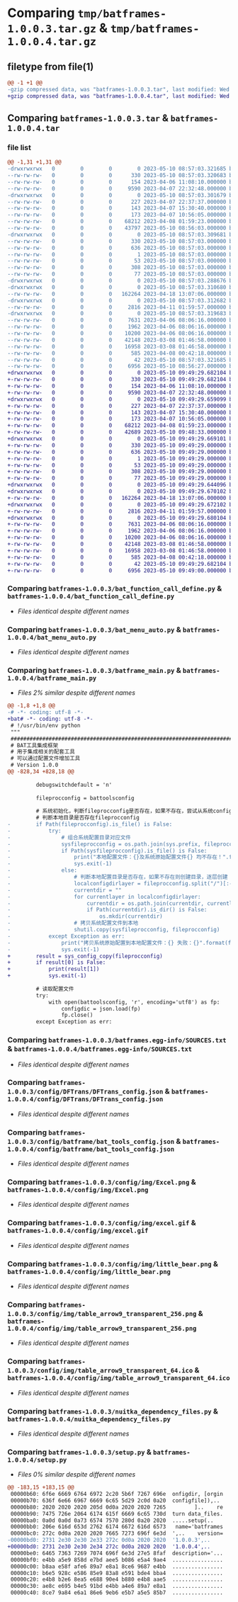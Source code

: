 # Comparing `tmp/batframes-1.0.0.3.tar.gz` & `tmp/batframes-1.0.0.4.tar.gz`

## filetype from file(1)

```diff
@@ -1 +1 @@
-gzip compressed data, was "batframes-1.0.0.3.tar", last modified: Wed May 10 08:57:03 2023, max compression
+gzip compressed data, was "batframes-1.0.0.4.tar", last modified: Wed May 10 09:49:29 2023, max compression
```

## Comparing `batframes-1.0.0.3.tar` & `batframes-1.0.0.4.tar`

### file list

```diff
@@ -1,31 +1,31 @@
-drwxrwxrwx   0        0        0        0 2023-05-10 08:57:03.321685 batframes-1.0.0.3/
--rw-rw-rw-   0        0        0      330 2023-05-10 08:57:03.320683 batframes-1.0.0.3/PKG-INFO
--rw-rw-rw-   0        0        0      154 2023-04-06 11:08:10.000000 batframes-1.0.0.3/README.md
--rw-rw-rw-   0        0        0     9590 2023-04-07 22:32:48.000000 batframes-1.0.0.3/bat_function_call_define.py
-drwxrwxrwx   0        0        0        0 2023-05-10 08:57:03.301679 batframes-1.0.0.3/bat_inner_module/
--rw-rw-rw-   0        0        0      227 2023-04-07 22:37:37.000000 batframes-1.0.0.3/bat_inner_module/inner_demo.py
--rw-rw-rw-   0        0        0      143 2023-04-07 15:30:40.000000 batframes-1.0.0.3/bat_inner_module/inner_demo1.py
--rw-rw-rw-   0        0        0      173 2023-04-07 10:56:05.000000 batframes-1.0.0.3/bat_inner_module/readme_for_inner.md
--rw-rw-rw-   0        0        0    68212 2023-04-08 01:59:23.000000 batframes-1.0.0.3/bat_menu_auto.py
--rw-rw-rw-   0        0        0    43797 2023-05-10 08:56:03.000000 batframes-1.0.0.3/batframe_main.py
-drwxrwxrwx   0        0        0        0 2023-05-10 08:57:03.309681 batframes-1.0.0.3/batframes.egg-info/
--rw-rw-rw-   0        0        0      330 2023-05-10 08:57:03.000000 batframes-1.0.0.3/batframes.egg-info/PKG-INFO
--rw-rw-rw-   0        0        0      636 2023-05-10 08:57:03.000000 batframes-1.0.0.3/batframes.egg-info/SOURCES.txt
--rw-rw-rw-   0        0        0        1 2023-05-10 08:57:03.000000 batframes-1.0.0.3/batframes.egg-info/dependency_links.txt
--rw-rw-rw-   0        0        0       53 2023-05-10 08:57:03.000000 batframes-1.0.0.3/batframes.egg-info/entry_points.txt
--rw-rw-rw-   0        0        0      308 2023-05-10 08:57:03.000000 batframes-1.0.0.3/batframes.egg-info/requires.txt
--rw-rw-rw-   0        0        0       77 2023-05-10 08:57:03.000000 batframes-1.0.0.3/batframes.egg-info/top_level.txt
-drwxrwxrwx   0        0        0        0 2023-05-10 08:57:03.288676 batframes-1.0.0.3/config/
-drwxrwxrwx   0        0        0        0 2023-05-10 08:57:03.310680 batframes-1.0.0.3/config/DFTrans/
--rw-rw-rw-   0        0        0   162264 2023-04-18 13:07:06.000000 batframes-1.0.0.3/config/DFTrans/DFTrans_config.json
-drwxrwxrwx   0        0        0        0 2023-05-10 08:57:03.312682 batframes-1.0.0.3/config/batframe/
--rw-rw-rw-   0        0        0     2816 2023-04-11 01:59:57.000000 batframes-1.0.0.3/config/batframe/bat_tools_config.json
-drwxrwxrwx   0        0        0        0 2023-05-10 08:57:03.319683 batframes-1.0.0.3/config/img/
--rw-rw-rw-   0        0        0     7631 2023-04-06 08:06:16.000000 batframes-1.0.0.3/config/img/Excel.png
--rw-rw-rw-   0        0        0     1962 2023-04-06 08:06:16.000000 batframes-1.0.0.3/config/img/excel.gif
--rw-rw-rw-   0        0        0    10200 2023-04-06 08:06:16.000000 batframes-1.0.0.3/config/img/little_bear.png
--rw-rw-rw-   0        0        0    42148 2023-03-08 01:46:58.000000 batframes-1.0.0.3/config/img/table_arrow9_transparent_256.png
--rw-rw-rw-   0        0        0    16958 2023-03-08 01:46:58.000000 batframes-1.0.0.3/config/img/table_arrow9_transparent_64.ico
--rw-rw-rw-   0        0        0      585 2023-04-08 00:42:18.000000 batframes-1.0.0.3/nuitka_dependency_files.py
--rw-rw-rw-   0        0        0       42 2023-05-10 08:57:03.321685 batframes-1.0.0.3/setup.cfg
--rw-rw-rw-   0        0        0     6956 2023-05-10 08:56:27.000000 batframes-1.0.0.3/setup.py
+drwxrwxrwx   0        0        0        0 2023-05-10 09:49:29.682104 batframes-1.0.0.4/
+-rw-rw-rw-   0        0        0      330 2023-05-10 09:49:29.682104 batframes-1.0.0.4/PKG-INFO
+-rw-rw-rw-   0        0        0      154 2023-04-06 11:08:10.000000 batframes-1.0.0.4/README.md
+-rw-rw-rw-   0        0        0     9590 2023-04-07 22:32:48.000000 batframes-1.0.0.4/bat_function_call_define.py
+drwxrwxrwx   0        0        0        0 2023-05-10 09:49:29.659099 batframes-1.0.0.4/bat_inner_module/
+-rw-rw-rw-   0        0        0      227 2023-04-07 22:37:37.000000 batframes-1.0.0.4/bat_inner_module/inner_demo.py
+-rw-rw-rw-   0        0        0      143 2023-04-07 15:30:40.000000 batframes-1.0.0.4/bat_inner_module/inner_demo1.py
+-rw-rw-rw-   0        0        0      173 2023-04-07 10:56:05.000000 batframes-1.0.0.4/bat_inner_module/readme_for_inner.md
+-rw-rw-rw-   0        0        0    68212 2023-04-08 01:59:23.000000 batframes-1.0.0.4/bat_menu_auto.py
+-rw-rw-rw-   0        0        0    42689 2023-05-10 09:48:33.000000 batframes-1.0.0.4/batframe_main.py
+drwxrwxrwx   0        0        0        0 2023-05-10 09:49:29.669101 batframes-1.0.0.4/batframes.egg-info/
+-rw-rw-rw-   0        0        0      330 2023-05-10 09:49:29.000000 batframes-1.0.0.4/batframes.egg-info/PKG-INFO
+-rw-rw-rw-   0        0        0      636 2023-05-10 09:49:29.000000 batframes-1.0.0.4/batframes.egg-info/SOURCES.txt
+-rw-rw-rw-   0        0        0        1 2023-05-10 09:49:29.000000 batframes-1.0.0.4/batframes.egg-info/dependency_links.txt
+-rw-rw-rw-   0        0        0       53 2023-05-10 09:49:29.000000 batframes-1.0.0.4/batframes.egg-info/entry_points.txt
+-rw-rw-rw-   0        0        0      308 2023-05-10 09:49:29.000000 batframes-1.0.0.4/batframes.egg-info/requires.txt
+-rw-rw-rw-   0        0        0       77 2023-05-10 09:49:29.000000 batframes-1.0.0.4/batframes.egg-info/top_level.txt
+drwxrwxrwx   0        0        0        0 2023-05-10 09:49:29.644096 batframes-1.0.0.4/config/
+drwxrwxrwx   0        0        0        0 2023-05-10 09:49:29.670102 batframes-1.0.0.4/config/DFTrans/
+-rw-rw-rw-   0        0        0   162264 2023-04-18 13:07:06.000000 batframes-1.0.0.4/config/DFTrans/DFTrans_config.json
+drwxrwxrwx   0        0        0        0 2023-05-10 09:49:29.672102 batframes-1.0.0.4/config/batframe/
+-rw-rw-rw-   0        0        0     2816 2023-04-11 01:59:57.000000 batframes-1.0.0.4/config/batframe/bat_tools_config.json
+drwxrwxrwx   0        0        0        0 2023-05-10 09:49:29.680104 batframes-1.0.0.4/config/img/
+-rw-rw-rw-   0        0        0     7631 2023-04-06 08:06:16.000000 batframes-1.0.0.4/config/img/Excel.png
+-rw-rw-rw-   0        0        0     1962 2023-04-06 08:06:16.000000 batframes-1.0.0.4/config/img/excel.gif
+-rw-rw-rw-   0        0        0    10200 2023-04-06 08:06:16.000000 batframes-1.0.0.4/config/img/little_bear.png
+-rw-rw-rw-   0        0        0    42148 2023-03-08 01:46:58.000000 batframes-1.0.0.4/config/img/table_arrow9_transparent_256.png
+-rw-rw-rw-   0        0        0    16958 2023-03-08 01:46:58.000000 batframes-1.0.0.4/config/img/table_arrow9_transparent_64.ico
+-rw-rw-rw-   0        0        0      585 2023-04-08 00:42:18.000000 batframes-1.0.0.4/nuitka_dependency_files.py
+-rw-rw-rw-   0        0        0       42 2023-05-10 09:49:29.682104 batframes-1.0.0.4/setup.cfg
+-rw-rw-rw-   0        0        0     6956 2023-05-10 09:49:00.000000 batframes-1.0.0.4/setup.py
```

### Comparing `batframes-1.0.0.3/bat_function_call_define.py` & `batframes-1.0.0.4/bat_function_call_define.py`

 * *Files identical despite different names*

### Comparing `batframes-1.0.0.3/bat_menu_auto.py` & `batframes-1.0.0.4/bat_menu_auto.py`

 * *Files identical despite different names*

### Comparing `batframes-1.0.0.3/batframe_main.py` & `batframes-1.0.0.4/batframe_main.py`

 * *Files 2% similar despite different names*

```diff
@@ -1,8 +1,8 @@
-# -*- coding: utf-8 -*-
+bat# -*- coding: utf-8 -*-
 # !/usr/bin/env python
 """
 ###############################################################################################################
 # BAT工具集成框架
 # 用于集成相关的配套工具
 # 可以通过配置文件增加工具
 # Version 1.0.0
@@ -828,34 +828,18 @@
 
         debugswitchdefault = 'n'
 
         fileprocconfig = battoolsconfig
 
         # 系统初始化，判断fileprocconfig是否存在，如果不存在，尝试从系统config目录（pip，python的安装目录拷贝），系统目录也不存在则报错退出
         # 判断本地目录是否存在fileprocconfig
-        if Path(fileprocconfig).is_file() is False:
-            try:
-                # 组合系统配置目录对应文件
-                sysfileprocconfig = os.path.join(sys.prefix, fileprocconfig)
-                if Path(sysfileprocconfig).is_file() is False:
-                    print("本地配置文件：{}及系统原始配置文件{} 均不存在！".format(fileprocconfig, sysfileprocconfig))
-                    sys.exit(-1)
-                else:
-                    # 判断本地配置目录是否存在，如果不存在则创建目录，逐层创建
-                    localconfigdirlayer = fileprocconfig.split("/")[:-1]
-                    currentdir = ""
-                    for currentlayer in localconfigdirlayer:
-                        currentdir = os.path.join(currentdir, currentlayer)
-                        if Path(currentdir).is_dir() is False:
-                            os.mkdir(currentdir)
-                    # 拷贝系统配置文件到本地
-                    shutil.copy(sysfileprocconfig, fileprocconfig)
-            except Exception as err:
-                print("拷贝系统原始配置到本地配置文件：{} 失败：{}".format(fileprocconfig, err))
-                sys.exit(-1)
+        result = sys_config_copy(fileprocconfig)
+        if result[0] is False:
+            print(result[1])
+            sys.exit(-1)
 
         # 读取配置文件
         try:
             with open(battoolsconfig, 'r', encoding='utf8') as fp:
                 configdic = json.load(fp)
                 fp.close()
         except Exception as err:
```

### Comparing `batframes-1.0.0.3/batframes.egg-info/SOURCES.txt` & `batframes-1.0.0.4/batframes.egg-info/SOURCES.txt`

 * *Files identical despite different names*

### Comparing `batframes-1.0.0.3/config/DFTrans/DFTrans_config.json` & `batframes-1.0.0.4/config/DFTrans/DFTrans_config.json`

 * *Files identical despite different names*

### Comparing `batframes-1.0.0.3/config/batframe/bat_tools_config.json` & `batframes-1.0.0.4/config/batframe/bat_tools_config.json`

 * *Files identical despite different names*

### Comparing `batframes-1.0.0.3/config/img/Excel.png` & `batframes-1.0.0.4/config/img/Excel.png`

 * *Files identical despite different names*

### Comparing `batframes-1.0.0.3/config/img/excel.gif` & `batframes-1.0.0.4/config/img/excel.gif`

 * *Files identical despite different names*

### Comparing `batframes-1.0.0.3/config/img/little_bear.png` & `batframes-1.0.0.4/config/img/little_bear.png`

 * *Files identical despite different names*

### Comparing `batframes-1.0.0.3/config/img/table_arrow9_transparent_256.png` & `batframes-1.0.0.4/config/img/table_arrow9_transparent_256.png`

 * *Files identical despite different names*

### Comparing `batframes-1.0.0.3/config/img/table_arrow9_transparent_64.ico` & `batframes-1.0.0.4/config/img/table_arrow9_transparent_64.ico`

 * *Files identical despite different names*

### Comparing `batframes-1.0.0.3/nuitka_dependency_files.py` & `batframes-1.0.0.4/nuitka_dependency_files.py`

 * *Files identical despite different names*

### Comparing `batframes-1.0.0.3/setup.py` & `batframes-1.0.0.4/setup.py`

 * *Files 0% similar despite different names*

```diff
@@ -183,15 +183,15 @@
 00000b60: 6f6e 6669 6764 6972 2c20 5b6f 7267 696e  onfigdir, [orgin
 00000b70: 636f 6e66 6967 6669 6c65 5d29 2c0d 0a20  configfile]),.. 
 00000b80: 2020 2020 2020 205d 0d0a 2020 2020 7265         ]..    re
 00000b90: 7475 726e 2064 6174 615f 6669 6c65 730d  turn data_files.
 00000ba0: 0a0d 0a0d 0a73 6574 7570 280d 0a20 2020  .....setup(..   
 00000bb0: 206e 616d 653d 2762 6174 6672 616d 6573   name='batframes
 00000bc0: 272c 0d0a 2020 2020 7665 7273 696f 6e3d  ',..    version=
-00000bd0: 2731 2e30 2e30 2e33 272c 0d0a 2020 2020  '1.0.0.3',..    
+00000bd0: 2731 2e30 2e30 2e34 272c 0d0a 2020 2020  '1.0.0.4',..    
 00000be0: 6465 7363 7269 7074 696f 6e3d 27e5 8faf  description='...
 00000bf0: e4bb a5e9 858d e7bd aee5 b086 e5a4 9ae4  ................
 00000c00: b8aa e58f afe6 89a7 e8a1 8ce6 9687 e4bb  ................
 00000c10: b6e5 928c e586 85e9 83a8 e591 bde4 bba4  ................
 00000c20: e4b8 b2e6 8ea5 e688 90e4 b880 e4b8 aae5  ................
 00000c30: ae8c e695 b4e5 91bd e4bb a4e6 89a7 e8a1  ................
 00000c40: 8ce7 9a84 e6a1 86e6 9eb6 e5b7 a5e5 85b7  ................
```


